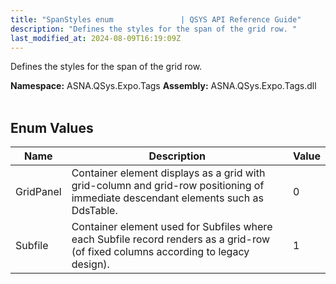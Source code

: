 ```yaml
---
title: "SpanStyles enum               | QSYS API Reference Guide"
description: "Defines the styles for the span of the grid row. "
last_modified_at: 2024-08-09T16:19:09Z
---
```


Defines the styles for the span of the grid row.

**Namespace:** ASNA.QSys.Expo.Tags
**Assembly:** ASNA.QSys.Expo.Tags.dll
<br>
<br>

## Enum Values

| Name | Description | Value
| --- | --- | --- 
| GridPanel | Container element displays as a grid with grid-column and grid-row positioning of immediate descendant elements such as DdsTable. | 0 |
| Subfile | Container element used for Subfiles where each Subfile record renders as a grid-row (of fixed columns according to legacy design). | 1 |
